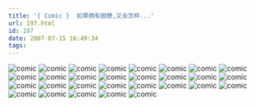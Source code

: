 ```yaml
---
title: '{ Comic }  如果拥有翅膀,又会怎样...'
url: 197.html
id: 197
date: 2007-07-15 16:49:34
tags:
---
```


![comic](http://cai13.info/blog_pic/0715/01.jpg) ![comic](http://cai13.info/blog_pic/0715/02.jpg)  ![comic](http://cai13.info/blog_pic/0715/03.jpg) ![comic](http://cai13.info/blog_pic/0715/04.jpg) ![comic](http://cai13.info/blog_pic/0715/05.jpg) ![comic](http://cai13.info/blog_pic/0715/06.jpg) ![comic](http://cai13.info/blog_pic/0715/07.jpg) ![comic](http://cai13.info/blog_pic/0715/08.jpg) ![comic](http://cai13.info/blog_pic/0715/09.jpg) ![comic](http://cai13.info/blog_pic/0715/10.jpg) ![comic](http://cai13.info/blog_pic/0715/11.jpg) ![comic](http://cai13.info/blog_pic/0715/12.jpg) ![comic](http://cai13.info/blog_pic/0715/13.jpg) ![comic](http://cai13.info/blog_pic/0715/14.jpg) ![comic](http://cai13.info/blog_pic/0715/15.jpg) ![comic](http://cai13.info/blog_pic/0715/16.jpg) ![comic](http://cai13.info/blog_pic/0715/17.jpg) ![comic](http://cai13.info/blog_pic/0715/18.jpg) ![comic](http://cai13.info/blog_pic/0715/19.jpg) ![comic](http://cai13.info/blog_pic/0715/20.jpg) ![comic](http://cai13.info/blog_pic/0715/21.jpg) ![comic](http://cai13.info/blog_pic/0715/22.jpg) ![comic](http://cai13.info/blog_pic/0715/23.jpg) ![comic](http://cai13.info/blog_pic/0715/24.jpg) ![comic](http://cai13.info/blog_pic/0715/25.jpg) ![comic](http://cai13.info/blog_pic/0715/26.jpg) ![comic](http://cai13.info/blog_pic/0715/27.jpg) ![comic](http://cai13.info/blog_pic/0715/28.jpg) ![comic](http://cai13.info/blog_pic/0715/29.jpg)